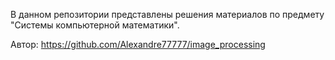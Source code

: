 В данном репозитории представлены решения материалов по предмету "Системы компьютерной математики".

Автор: https://github.com/Alexandre77777/image_processing

